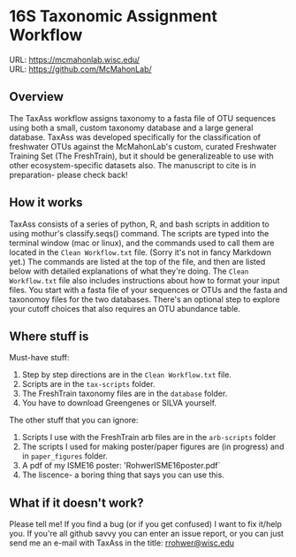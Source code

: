 16S Taxonomic Assignment Workflow
===
URL: https://mcmahonlab.wisc.edu/  
URL: https://github.com/McMahonLab/  

Overview
---

The TaxAss workflow assigns taxonomy to a fasta file of OTU sequences using both a small, custom taxonomy database and a large general database. TaxAss was developed specifically for the classification of freshwater OTUs against the McMahonLab's custom, curated Freshwater Training Set (The FreshTrain), but it should be generalizeable to use with other ecosystem-specific datasets also. The manuscript to cite is in preparation- please check back!


How it works
---

TaxAss consists of a series of python, R, and bash scripts in addition to using mothur's classify.seqs() command.  The scripts are typed into the terminal window (mac or linux), and the commands used to call them are located in the `Clean Workflow.txt` file. (Sorry it's not in fancy Markdown yet.) The commands are listed at the top of the file, and then are listed below with detailed explanations of what they're doing.  The `Clean Workflow.txt` file also includes instructions about how to format your input files.  You start with a fasta file of your sequences or OTUs and the fasta and taxonomoy files for the two databases.  There's an optional step to explore your cutoff choices that also requires an OTU abundance table.


Where stuff is
---

Must-have stuff:  
1. Step by step directions are in the `Clean Workflow.txt` file.  
2. Scripts are in the `tax-scripts` folder.
3. The FreshTrain taxonomy files are in the `database` folder.
4. You have to download Greengenes or SILVA yourself.

The other stuff that you can ignore:
1. Scripts I use with the FreshTrain arb files are in the `arb-scripts` folder
2. The scripts I used for making poster/paper figures are (in progress) and in `paper_figures` folder.
3. A pdf of my ISME16 poster: 'RohwerISME16poster.pdf`
4. The liscence- a boring thing that says you can use this.


What if it doesn't work?
---

Please tell me!  If you find a bug (or if you get confused) I want to fix it/help you.  If you're all github savvy you can enter an issue report, or you can just send me an e-mail with TaxAss in the title: rrohwer@wisc.edu




